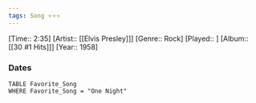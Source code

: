 ```yaml
---
tags: Song ⭐⭐⭐ 
---
```

[Time:: 2:35]
[Artist:: [[Elvis Presley]]]
[Genre:: Rock]
[Played:: ]
[Album:: [[30 #1 Hits]]]
[Year:: 1958]
### Dates
````dataview
TABLE Favorite_Song
WHERE Favorite_Song = "One Night"
````